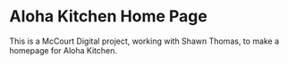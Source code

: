 # Aloha Kitchen Home Page

This is a McCourt Digital project, working with Shawn Thomas, to make a homepage for Aloha Kitchen.
